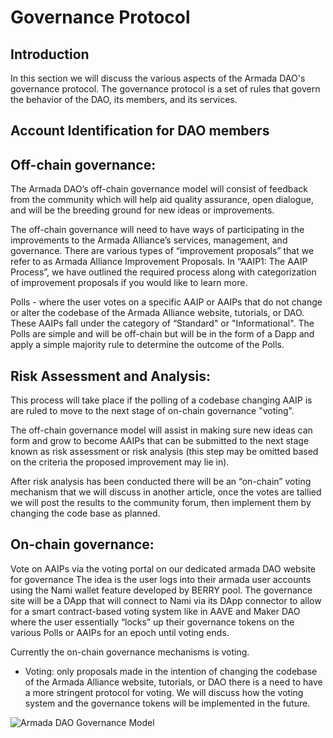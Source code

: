 # Governance Protocol

## Introduction

In this section we will discuss the various aspects of the Armada DAO's governance protocol. The governance protocol is a set of rules that govern the behavior of the DAO, its members, and its services.&#x20; 

## Account Identification for DAO members

 

## Off-chain governance:

The Armada DAO’s off-chain governance model will consist of feedback from the community which will help aid quality assurance, open dialogue, and will be the breeding ground for new ideas or improvements.&#x20;

The off-chain governance will need to have ways of participating in the improvements to the Armada Alliance’s services, management, and governance.&#x20; There are various types of “improvement proposals” that we refer to as Armada Alliance Improvement Proposals.&#x20; In “AAIP1: The AAIP Process”, we have outlined the required process along with categorization of improvement proposals if you would like to learn more.&#x20;

Polls - where the user votes on a specific AAIP or AAIPs that do not change or alter the codebase of the Armada Alliance website, tutorials, or DAO.&#x20; These AAIPs fall under the category of “Standard" or "Informational". The Polls are simple and will be off-chain but will be in the form of a Dapp and apply a simple majority rule to determine the outcome of the Polls.&#x20;


## Risk Assessment and Analysis:

This process will take place if the polling of a codebase changing AAIP is are ruled to move to the next stage of on-chain governance "voting".&#x20;

The off-chain governance model will assist in making sure new ideas can form and grow to become AAIPs that can be submitted to the next stage known as risk assessment or risk analysis (this step may be omitted based on the criteria the proposed improvement may lie in).&#x20;

After risk analysis has been conducted there will be an “on-chain” voting mechanism that we will discuss in another article, once the votes are tallied we will post the results to the community forum, then implement them by changing the code base as planned.&#x20;

## On-chain governance:

Vote on AAIPs via the voting portal on our dedicated armada DAO website for governance&#x20; The idea is the user logs into their armada user accounts using the Nami wallet feature developed by BERRY pool.&#x20; The governance site will be a DApp that will connect to Nami via its DApp connector to allow for a smart contract-based voting system like in AAVE and Maker DAO where the user essentially “locks” up their governance tokens on the various Polls or AAIPs for an epoch until voting ends.&#x20;

Currently the on-chain governance mechanisms is voting.&#x20;

- Voting: only proposals made in the intention of changing the codebase of the Armada Alliance website, tutorials, or DAO there is a need to have a more stringent protocol for voting. We will discuss how the voting system and the governance tokens will be implemented in the future.&#x20;

![Armada DAO Governance Model](https://lh6.googleusercontent.com/YbKwTmLvcXw8\_jDQuZYf91LXr5H5THpMU5orRNK1C0juevjbuPHNynzBqmsgubvog9F60VUsjhn8qxw9UZsxcQsKf4ZtZN21nexEHI4198JUmvmSwdocIoVI7c3LjGPT6ojPkibF)
